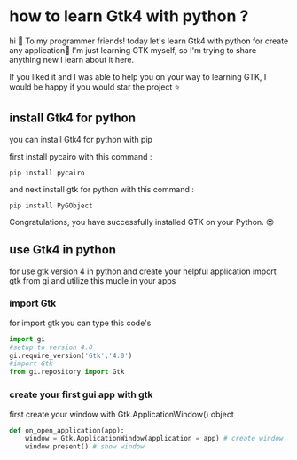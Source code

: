 # how to learn Gtk4 with python ? 
hi 👋 To my programmer friends! today let's learn Gtk4 with python for create any application📱 
I'm just learning GTK myself, so I'm trying to share anything new I learn about it here.


If you liked it and I was able to help you on your way to learning GTK, I would be happy if you would star the project ⭐

## install Gtk4 for python 

you can install Gtk4 for python with pip

first install pycairo with this command :


~~~shell
pip install pycairo
~~~


and next install gtk for python with this command : 

~~~shell
pip install PyGObject
~~~

Congratulations, you have successfully installed GTK on your Python. 😍
## use Gtk4 in python 

for use gtk version 4 in python and create your helpful application import gtk from gi and utilize this mudle in your apps
### import Gtk
for import gtk you can type this code's 
~~~python
import gi
#setup to version 4.0
gi.require_version('Gtk','4.0')
#import Gtk 
from gi.repository import Gtk
~~~

### create your first gui app with gtk
first create your window with Gtk.ApplicationWindow() object

~~~python
def on_open_application(app):
    window = Gtk.ApplicationWindow(application = app) # create window
    window.present() # show window
~~~
